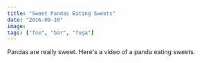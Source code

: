 ```yaml
---
title: "Sweet Pandas Eating Sweets"
date: "2016-09-10"
image: 
tags: ["foo", "bar", "fuga"]
---
```

Pandas are really sweet.
Here's a video of a panda eating sweets.
